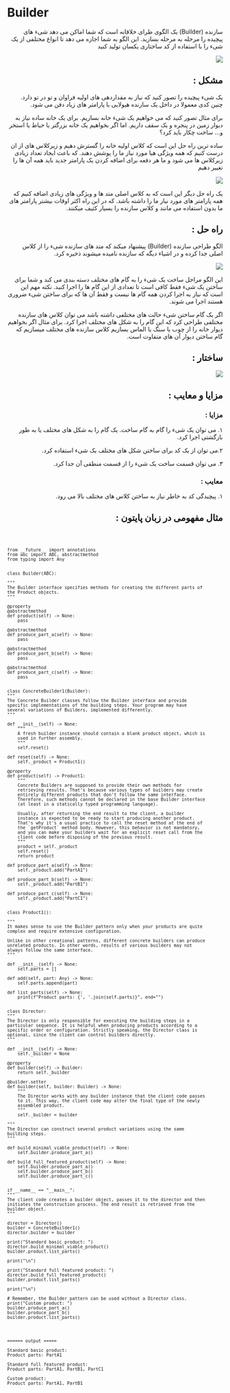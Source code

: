 <h1>Builder</h1>
<div dir="rtl">
<p>
سازنده (Builder) یک الگوی طرای خلاقانه است که شما اماکن می دهد شیء های پیچیده را مرحله به مرحله بسازید. این الگو به شما اجازه می دهد تا انواع مختلفی از یک شیء را با استفاده از کد ساختاری یکسان تولید کنید
</p>
<p>
<img src="https://refactoring.guru/images/patterns/content/builder/builder-en.png">
</p>
<h2>
مشکل :
</h2>
<p>
یک شیء پیچیده را تصور کنید که نیاز به مقداردهی های اولیه فراوان و تو در تو دارد. چنین کدی معمولا در داخل یک سازنده هیولایی با پارامتر های زیاد دفن می شود.
</p>
<p>
برای مثال تصور کنید که می خواهیم یک شیء خانه بسازیم. برای یک خانه ساده نیاز به دیوار‌‍‍ زمین در پنجره و یک سقف داریم. اما اگر بخواهیم یک خانه بزرگتر یا حیاط یا استخر و... ساخت چکار باید کرد؟
</p>
<p>
ساده ترین راه حل این است که کلاس اولیه خانه را گسترش دهیم و زیرکلاس های از ان درست کنیم که همه ویژگی هیا مورد نیاز ما را پوشش دهند. که باعث ایجاد تعداد زیادی زیرکلاس ها می شود و ما هر دفعه برای اضافه کردن یک پارامتر جدید باید همه آن ها را تغییر دهیم
</p>
<p>
<img src="https://refactoring.guru/images/patterns/diagrams/builder/problem2.png">
</p>
<p>
یک راه حل دیگر این است که به کلاس اصلی متد ها و ویژگی های زیادی اضافه کنیم که همه پارامتر های مورد نیاز ما را داشته باشد. که در این راه اکثر اوقات بیشتر پارامتر های ما بدون استفاده می مانند و کلاس سازنده را بسیار کثیف میکنند.
</p>
<h2>
راه حل :
</h2>
<p>
الگو طراحی سازنده (Builder) پیشنهاد میکند که متد های سازنده شیء را از کلاس اصلی جدا کرده و در اشیاء دیگه که سازنده نامیده میشوند ذخیره کرد.
</p>
<p>
<img src="https://refactoring.guru/images/patterns/diagrams/builder/solution1.png">
</p>
<p>
این الگو مراحل ساخت یک شیء را به گام های مختلف دسته بندی می کند و شما برای ساختن یک شیء فقط کافی است تا تعدادی از این گام ها را اجرا کنید. نکته مهم این است که نیاز به اجرا کردن همه گام ها نیست و فقط آن ها که برای ساختن شیء ضروری هستند اجرا می شوند.
</p>
<p>
اگر یک گام ساختن شیء حالت های مختلفی داشته باشد می توان کلاس های سازنده مختلفی طراحی کرد که این گام را به شکل های مختلف اجرا کرد. برای مثال اگر بخواهیم دیوار خانه را از چوب یا سنگ یا الماس بسازیم کلاس سازنده های مختلف میسازیم که گام ساختن دیوار آن های متفاوت است.
</p>
<h2>
ساختار :
</h2>
<p>
<img src="https://refactoring.guru/images/patterns/diagrams/builder/structure.png">
</p>
<h2>
مزایا و معایب :
</h2>
<h3>
مزایا :
</h3>
<p>
۱. می توان یک شیء را گام به گام ساخت. یک گام را به شکل های مختلف یا به طور بازگشتی اجرا کرد.
</p>
<p>
۲.می توان از یک کد برای ساختن شکل های مختلف یک شیء استفاده کرد.
</p>
<p>
۳. می توان قسمت ساخت یک شیء را از قسمت منطقی آن جدا کرد.
</p>
<h3>
معایب :
</h3>
<p>
۱. پیچیدگی کد به خاطر نیاز به ساختن کلاس های مختلف بالا می رود.
</p>
<h2>
مثال مفهومی در زبان پایتون :
</h2>
<code dir="ltr">

	from __future__ import annotations
	from abc import ABC, abstractmethod
	from typing import Any


 	class Builder(ABC):

    """
    The Builder interface specifies methods for creating the different parts of
    the Product objects.
    """

    @property
    @abstractmethod
    def product(self) -> None:
        pass

    @abstractmethod
    def produce_part_a(self) -> None:
        pass

    @abstractmethod
    def produce_part_b(self) -> None:
        pass

    @abstractmethod
    def produce_part_c(self) -> None:
        pass


 	class ConcreteBuilder1(Builder):
    """
    The Concrete Builder classes follow the Builder interface and provide
    specific implementations of the building steps. Your program may have
    several variations of Builders, implemented differently.
    """

    def __init__(self) -> None:
        """
        A fresh builder instance should contain a blank product object, which is
        used in further assembly.
        """
        self.reset()

    def reset(self) -> None:
        self._product = Product1()

    @property
    def product(self) -> Product1:
        """
        Concrete Builders are supposed to provide their own methods for
        retrieving results. That's because various types of builders may create
        entirely different products that don't follow the same interface.
        Therefore, such methods cannot be declared in the base Builder interface
        (at least in a statically typed programming language).

        Usually, after returning the end result to the client, a builder
        instance is expected to be ready to start producing another product.
        That's why it's a usual practice to call the reset method at the end of
        the `getProduct` method body. However, this behavior is not mandatory,
        and you can make your builders wait for an explicit reset call from the
        client code before disposing of the previous result.
        """
        product = self._product
        self.reset()
        return product

    def produce_part_a(self) -> None:
        self._product.add("PartA1")

    def produce_part_b(self) -> None:
        self._product.add("PartB1")

    def produce_part_c(self) -> None:
        self._product.add("PartC1")


	class Product1():
	
    """
    It makes sense to use the Builder pattern only when your products are quite
    complex and require extensive configuration.

    Unlike in other creational patterns, different concrete builders can produce
    unrelated products. In other words, results of various builders may not
    always follow the same interface.
    """

    def __init__(self) -> None:
        self.parts = []

    def add(self, part: Any) -> None:
        self.parts.append(part)

    def list_parts(self) -> None:
        print(f"Product parts: {', '.join(self.parts)}", end="")


	class Director:
    """
    The Director is only responsible for executing the building steps in a
    particular sequence. It is helpful when producing products according to a
    specific order or configuration. Strictly speaking, the Director class is
    optional, since the client can control builders directly.
    """

    def __init__(self) -> None:
        self._builder = None

    @property
    def builder(self) -> Builder:
        return self._builder

    @builder.setter
    def builder(self, builder: Builder) -> None:
        """
        The Director works with any builder instance that the client code passes
        to it. This way, the client code may alter the final type of the newly
        assembled product.
        """
        self._builder = builder

    """
    The Director can construct several product variations using the same
    building steps.
    """

    def build_minimal_viable_product(self) -> None:
        self.builder.produce_part_a()

    def build_full_featured_product(self) -> None:
        self.builder.produce_part_a()
        self.builder.produce_part_b()
        self.builder.produce_part_c()


	if __name__ == "__main__":
    """
    The client code creates a builder object, passes it to the director and then
    initiates the construction process. The end result is retrieved from the
    builder object.
    """

    director = Director()
    builder = ConcreteBuilder1()
    director.builder = builder

    print("Standard basic product: ")
    director.build_minimal_viable_product()
    builder.product.list_parts()

    print("\n")

    print("Standard full featured product: ")
    director.build_full_featured_product()
    builder.product.list_parts()

    print("\n")

    # Remember, the Builder pattern can be used without a Director class.
    print("Custom product: ")
    builder.produce_part_a()
    builder.produce_part_b()
    builder.product.list_parts()
    
    
    
    
    ====== output =====
    
	Standard basic product: 
	Product parts: PartA1

	Standard full featured product: 
	Product parts: PartA1, PartB1, PartC1

	Custom product: 
	Product parts: PartA1, PartB1
</code>

</div>

